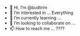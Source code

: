 - 👋 Hi, I’m @budtrim
- 👀 I’m interested in ... Everything
- 🌱 I’m currently learning ...
- 💞️ I’m looking to collaborate on ...
- 📫 How to reach me ... ????

<!---
budtrim/budtrim is a slow learner at this!!!
--->
